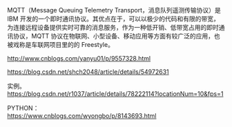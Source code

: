 MQTT（Message Queuing Telemetry Transport，消息队列遥测传输协议）是 IBM 开发的一个即时通讯协议。其优点在于，可以以极少的代码和有限的带宽，为连接远程设备提供实时可靠的消息服务，作为一种低开销、低带宽占用的即时通讯协议，MQTT 协议在物联网、小型设备、移动应用等方面有较广泛的应用，也被戏称是车联网项目里的的 Freestyle。  

http://www.cnblogs.com/yanyu01/p/9557328.html

https://blog.csdn.net/shch2048/article/details/54972631

实例。  
https://blog.csdn.net/r1037/article/details/78222114?locationNum=10&fps=1



PYTHON：  
https://www.cnblogs.com/wyongbo/p/8143693.html

